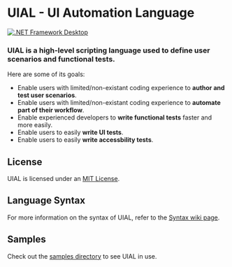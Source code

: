 # UIAL - UI Automation Language

[![.NET Framework Desktop](https://github.com/Remi05/uial/workflows/.NET%20Core%20Windows/badge.svg)](https://github.com/Remi05/uial/actions)

### UIAL is a high-level scripting language used to define user scenarios and functional tests.

Here are some of its goals:
- Enable users with limited/non-existant coding experience to **author and test user scenarios**.
- Enable users with limited/non-existant coding experience to **automate part of their workflow**.
- Enable experienced developers to **write functional tests** faster and more easily.
- Enable users to easily **write UI tests**.
- Enable users to easily **write accessbility tests**.

## License

UIAL is licensed under an [MIT License](LICENSE.md).

## Language Syntax

For more information on the syntax of UIAL, refer to the [Syntax wiki page](https://github.com/Remi05/uial/wiki/Syntax).

## Samples 

Check out the [samples directory](https://github.com/Remi05/uial/tree/master/samples) to see UIAL in use.

